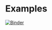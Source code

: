 # Examples

[![Binder](http://mybinder.org/badge_logo.svg)](http://mybinder.org/v2/gh/UVaPhys2660/Examples/conda_environment/main?filepath=Test1.ipynb)
